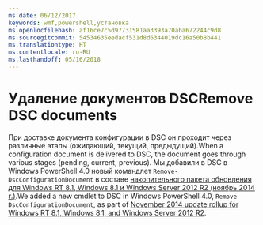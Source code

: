 ```yaml
---
ms.date: 06/12/2017
keywords: wmf,powershell,установка
ms.openlocfilehash: af16ce7c5d97731581aa3393a70aba672244c9d8
ms.sourcegitcommit: 54534635eedacf531d8d6344019dc16a50b8b441
ms.translationtype: HT
ms.contentlocale: ru-RU
ms.lasthandoff: 05/16/2018
---
```

# <a name="remove-dsc-documents"></a><span data-ttu-id="64c32-102">Удаление документов DSC</span><span class="sxs-lookup"><span data-stu-id="64c32-102">Remove DSC documents</span></span>

<span data-ttu-id="64c32-103">При доставке документа конфигурации в DSC он проходит через различные этапы (ожидающий, текущий, предыдущий).</span><span class="sxs-lookup"><span data-stu-id="64c32-103">When a configuration document is delivered to DSC, the document goes through various stages (pending, current, previous).</span></span> <span data-ttu-id="64c32-104">Мы добавили в DSC в Windows PowerShell 4.0 новый командлет `Remove-DscConfigurationDocument` в составе [накопительного пакета обновления для Windows RT 8.1, Windows 8.1 и Windows Server 2012 R2 (ноябрь 2014 г.)](https://support.microsoft.com/kb/3000850).</span><span class="sxs-lookup"><span data-stu-id="64c32-104">We added a new cmdlet to DSC in Windows PowerShell 4.0, `Remove-DscConfigurationDocument`, as part of [November 2014 update rollup for Windows RT 8.1, Windows 8.1, and Windows Server 2012 R2](https://support.microsoft.com/kb/3000850).</span></span>
